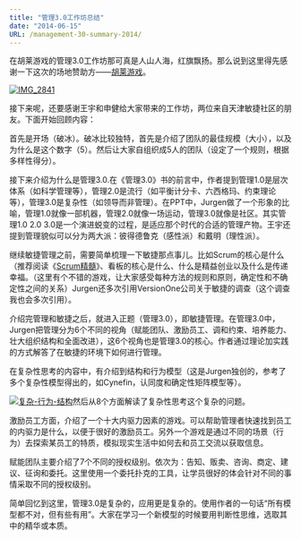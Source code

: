 ```yaml
---
title: "管理3.0工作坊总结"
date: "2014-06-15"
URL: /management-30-summary-2014/
---
```


在胡莱游戏的管理3.0工作坊那可真是人山人海，红旗飘扬。那么说到这里得先感谢一下这次的场地赞助方——[胡莱游戏](http://www.hoolai.com)。

[![IMG_2841](/wp-content/uploads/2014/06/1.jpg)](/wp-content/uploads/2014/06/1.jpg)

接下来呢，还要感谢王宇和申健给大家带来的工作坊，两位来自天津敏捷社区的朋友。下面开始回顾内容：

首先是开场（破冰）。破冰比较独特，首先是介绍了团队的最佳规模（大小），以及为什么是这个数字（5）。然后让大家自组织成5人的团队（设定了一个规则，根据多样性得分）。

接下来介绍为什么是管理3.0.在《管理3.0》书的前言中，作者提到管理1.0是层次体系（如科学管理等），管理2.0是流行（如平衡计分卡、六西格玛、约束理论等），管理3.0是复杂性（如领导而非管理）。在PPT中，Jurgen做了一个形象的比喻，管理1.0就像一部机器，管理2.0就像一场运动，管理3.0就像是社区。其实管理1.0 2.0 3.0是一个演进蜕变的过程，是适应那个时代的合适的管理产物。王宇还提到管理貌似可以分为两大派：彼得德鲁克（感性派）和戴明（理性派）。

继续敏捷管理之前，需要简单梳理一下敏捷那点事儿。比如Scrum的核心是什么（推荐阅读《[Scrum精髓](http://www.essentialscrum.cn)》、看板的核心是什么、什么是精益创业以及什么是传递幸福。（这里有个不错的游戏，让大家感受每种方法的规则和原则，确定性和不确定性之间的关系）Jurgen还多次引用VersionOne公司关于敏捷的调查（这个调查我也会多次引用）。

介绍完管理和敏捷之后，就进入正题（管理3.0），即敏捷管理。在管理3.0中，Jurgen把管理分为6个不同的视角（赋能团队、激励员工、调和约束、培养能力、壮大组织结构和全面改进），这6个视角也是管理3.0的核心。作者通过理论加实践的方式解答了在敏捷的环境下如何进行管理。

在复杂性思考的内容中，有介绍到结构和行为模型（这是Jurgen独创的，参考了多个复杂性模型得出的，如Cynefin，认同度和确定性矩阵模型等）。

[![复杂-行为-结构](/wp-content/uploads/2014/06/复杂-行为-结构-1024x503.jpg)](/wp-content/uploads/2014/06/复杂-行为-结构.jpg)然后从8个方面解读了复杂性思考这个复杂的问题。

激励员工方面，介绍了一个十大内驱力因素的游戏。可以帮助管理者快速找到员工的内驱力是什么，以便于很好的激励员工。另外一个游戏是通过不同的场景（行为）去探索某员工的特质，模拟现实生活中如何去和员工交流以获取信息。

赋能团队主要介绍了7个不同的授权级别。依次为：告知、贩卖、咨询、商定、建议、征询和委托。这里使用一个委托扑克的工具，让学员很好的体会针对不同的事情采取不同的授权级别。

简单回忆到这里，管理3.0是复杂的，应用更是复杂的。使用作者的一句话“所有模型都不对，但有些有用”。大家在学习一个新模型的时候要用判断性思维，选取其中的精华或本质。
